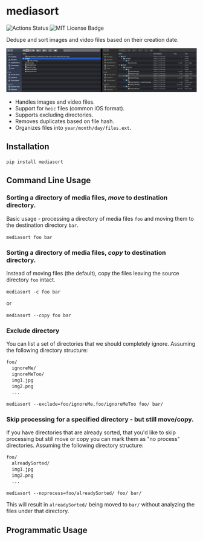 # mediasort
![Actions Status](https://github.com/LouisLang/mediasort/workflows/Python%20application/badge.svg)
![MIT License Badge](https://img.shields.io/github/license/LouisLang/mediasort) 

Dedupe and sort images and video files based on their creation date. 

![Image of Sorted Files](https://github.com/LouisLang/mediasort/blob/master/resources/demo.png)

* Handles images and video files.
* Support for `heic` files (common iOS format).
* Supports excluding directories.
* Removes duplicates based on file hash.
* Organizes files into `year/month/day/files.ext`.

## Installation
`pip install mediasort`

## Command Line Usage
### Sorting a directory of media files, *move* to destination directory.
Basic usage - processing a directory of media files `foo` and moving them to the destination directory `bar`.

`mediasort foo bar`

### Sorting a directory of media files, *copy* to destination directory.
Instead of moving files (the default), copy the files leaving the source directory `foo` intact. 

`mediasort -c foo bar`

or 

`mediasort --copy foo bar`

### Exclude directory
You can list a set of directories that we should completely ignore. Assuming the following directory structure:

```
foo/
  ignoreMe/
  ignoreMeToo/
  img1.jpg
  img2.png
  ...
```

`mediasort --exclude=foo/ignoreMe,foo/ignoreMeToo foo/ bar/`

### Skip processing for a specified directory - but still move/copy.
If you have directories that are already sorted, that you'd like to skip processing but still move or copy you can mark them as "no process" directories. Assuming the following directory structure:

```
foo/
  alreadySorted/
  img1.jpg
  img2.png
  ...
```

`mediasort --noprocess=foo/alreadySorted/ foo/ bar/`

This will result in `alreadySorted/` being moved to `bar/` without analyzing the files under that directory.

## Programmatic Usage
## 
